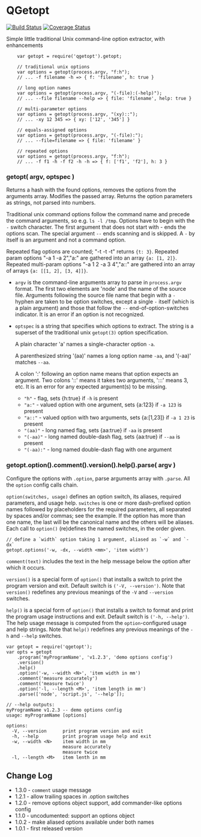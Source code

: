 QGetopt
=======
[![Build Status](https://api.travis-ci.org/andrasq/node-qgetopt.svg?branch=master)](https://travis-ci.org/andrasq/node-qgetopt?branch=master)
[![Coverage Status](https://coveralls.io/repos/github/andrasq/node-qgetopt/badge.svg?branch=master)](https://coveralls.io/github/andrasq/node-qgetopt?branch=master)

Simple little traditional Unix command-line option extractor, with enhancements

        var getopt = require('qgetopt').getopt;

        // traditional unix options
        var options = getopt(process.argv, "f:h");
        // ... -f filename -h => { f: 'filename', h: true }

        // long option names
        var options = getopt(process.argv, "(-file):(-help)");
        // ... --file filename --help => { file: 'filename', help: true }

        // multi-parameter options
        var options = getopt(process.argv, "(xy)::");
        // ... -xy 12 345 => { xy: ['12', '345'] }

        // equals-assigned options
        var options = getopt(process.argv, "(-file):");
        // ... --file=filename => { file: 'filename' }

        // repeated options
        var options = getopt(process.argv, "f:h");
        // ... -f f1 -h -f f2 -h -h => { f: ['f1', 'f2'], h: 3 }


### getopt( argv, optspec )

Returns a hash with the found options, removes the options from the
arguments array.  Modifies the passed array.  Returns the option
parameters as strings, not parsed into numbers.

Traditional unix command options follow the command name and precede the
command arguments, so e.g. `ls -l /tmp`.  Options have to begin with the `-`
switch character.  The first argument that does not start with - ends
the options scan.  The special argument `--` ends scanning and is skipped.
A `-` by itself is an argument and not a command option.

Repeated flag options are counted; "-t -t -t" returns `{t: 3}`.
Repeated param options "-a 1 -a 2","a:" are gathered into an array `{a: [1, 2]}`.
Repeated multi-param options "-a 1 2 -a 3 4","a::" are gathered into an
array of arrays `{a: [[1, 2], [3, 4]]}`.

- `argv` is the command-line arguments array to parse in `process.argv`
  format.  The first two elements are 'node' and the name of the source file.
  Arguments following the source file name that begin with a `-` hyphen are taken
  to be option switches, except a single `-` itself (which is a plain argument)
  and those that follow the `--` end-of-option-switches indicator.  It is an
  error if an option is not recognized.

- `optspec` is a string that specifies which options to extract.  The string
  is a superset of the traditional unix `getopt(3)` option specification.

  A plain character 'a' names a single-character option `-a`.

  A parenthesized string '(aa)' names a long option name `-aa`, and '(-aa)'
  matches `--aa`.

  A colon ':' following an option name means that option expects an argument.
  Two colons '::' means it takes two arguments, ':::' means 3, etc.  It is an
  error for any expected argument(s) to be missing.

  - `"h"` - flag, sets {h:true} if `-h` is present
  - `"a:"` - valued option with one argument, sets {a:123} if `-a 123` is present
  - `"a::"` - valued option with two arguments, sets {a:[1,23]} if `-a 1 23` is present
  - `"(aa)"` - long named flag, sets {aa:true} if `-aa` is present
  - `"(-aa)"` - long named double-dash flag, sets {aa:true} if `--aa` is present
  - `"(-aa):"` - long named double-dash flag with one argument


### getopt.option().comment().version().help().parse( argv )

Configure the options with `.option`, parse arguments array with `.parse`.  All the `option` config
calls chain.

`option(switches, usage)` defines an option switch, its aliases, required parameters, and usage help.
`switches` is one or more dash-prefixed option names followed by placeholders for the required parameters,
all separated by spaces and/or commas; see the example.
If the option has more than one name, the last will be the canonical name and the others will be aliases.
Each call to `option()` (re)defines the named switches, in the order given.

    // define a `width` option taking 1 argument, aliased as `-w` and `-dx`
    getopt.options('-w, -dx, --width <mm>', 'item width')

`comment(text)` includes the text in the help message below the option after which it occurs.

`version()` is a special form of `option()` that installs a switch to print the
program version and exit.  Default switch is `('-V, --version')`.  Note that `version()` redefines
any previous meanings of the `-V` and `--version` switches.

`help()` is a special form of `option()` that installs a switch to format and
print the program usage instructions and exit.  Default switch is `('-h, --help')`.
The help usage message is computed from the `option`-configured usage and help strings.
Note that `help()` redefines any previous meanings of the `-h` and `--help` switches.

    var getopt = require('qgetopt');
    var opts = getopt
        .program('myProgramName', 'v1.2.3', 'demo options config')
        .version()
        .help()
        .option('-w, --width <N>', 'item width in mm')
        .comment('measure accurately')
        .comment('measure twice')
        .option('-l, --length <M>', 'item length in mm')
        .parse(['node', 'script.js', '--help']);

    // --help outputs:
    myProgramName v1.2.3 -- demo options config
    usage: myProgramName [options]

    options:
      -V, --version      print program version and exit
      -h, --help         print program usage help and exit
      -w, --width <N>    item width in mm
                         measure accurately
                         measure twice
      -l, --length <M>   item lenth in mm


Change Log
----------

- 1.3.0 - `comment` usage message
- 1.2.1 - allow trailing spaces in .option switches
- 1.2.0 - remove options object support, add commander-like options config
- 1.1.0 - uncodumented: support an options object
- 1.0.2 - make aliased options available under both names
- 1.0.1 - first released version
